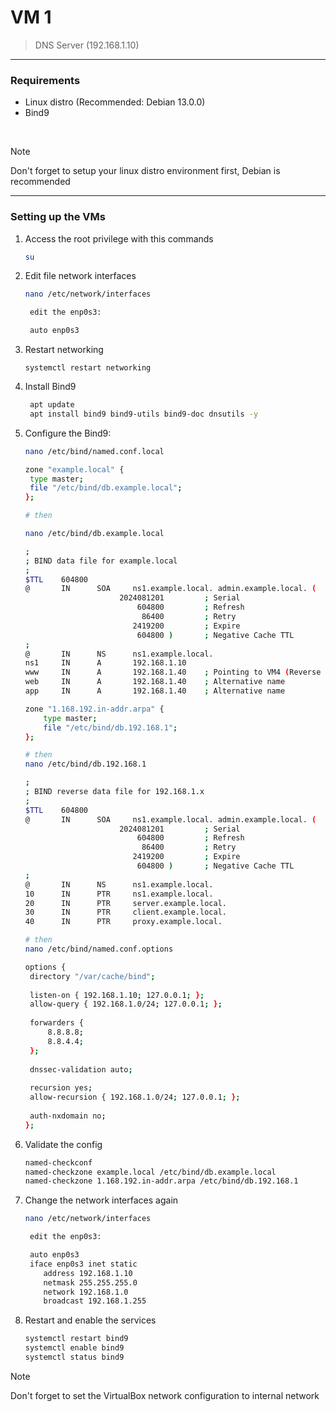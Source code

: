 # VM 1
> DNS Server (192.168.1.10)

---
### Requirements
- Linux distro (Recommended: Debian 13.0.0)
- Bind9

</br>

> [!NOTE]
> Don't forget to setup your linux distro environment first, Debian is recommended
---

### Setting up the VMs
1. Access the root privilege with this commands
   ```bash
   su
   ```

2. Edit file network interfaces
   ```bash
   nano /etc/network/interfaces

    edit the enp0s3:
   
    auto enp0s3
   ```
3. Restart networking
   ```
   systemctl restart networking
   ```
4. Install Bind9
   ```bash
    apt update
    apt install bind9 bind9-utils bind9-doc dnsutils -y
   ```
5. Configure the Bind9:
   ```bash
   nano /etc/bind/named.conf.local

   zone "example.local" {
    type master;
    file "/etc/bind/db.example.local";
   };

   # then

   nano /etc/bind/db.example.local

   ;
   ; BIND data file for example.local
   ;
   $TTL    604800
   @       IN      SOA     ns1.example.local. admin.example.local. (
                        2024081201         ; Serial
                            604800         ; Refresh
                             86400         ; Retry
                           2419200         ; Expire
                            604800 )       ; Negative Cache TTL
   ;
   @       IN      NS      ns1.example.local.
   ns1     IN      A       192.168.1.10
   www     IN      A       192.168.1.40    ; Pointing to VM4 (Reverse Proxy)
   web     IN      A       192.168.1.40    ; Alternative name
   app     IN      A       192.168.1.40    ; Alternative name
   
   zone "1.168.192.in-addr.arpa" {
       type master;
       file "/etc/bind/db.192.168.1";
   };

   # then
   nano /etc/bind/db.192.168.1

   ;
   ; BIND reverse data file for 192.168.1.x
   ;
   $TTL    604800
   @       IN      SOA     ns1.example.local. admin.example.local. (
                        2024081201         ; Serial
                            604800         ; Refresh
                             86400         ; Retry
                           2419200         ; Expire
                            604800 )       ; Negative Cache TTL
   ;
   @       IN      NS      ns1.example.local.
   10      IN      PTR     ns1.example.local.
   20      IN      PTR     server.example.local.
   30      IN      PTR     client.example.local.
   40      IN      PTR     proxy.example.local.

   # then
   nano /etc/bind/named.conf.options

   options {
    directory "/var/cache/bind";
    
    listen-on { 192.168.1.10; 127.0.0.1; };
    allow-query { 192.168.1.0/24; 127.0.0.1; };
    
    forwarders {
        8.8.8.8;
        8.8.4.4;
    };
    
    dnssec-validation auto;
    
    recursion yes;
    allow-recursion { 192.168.1.0/24; 127.0.0.1; };
    
    auth-nxdomain no;
   };
   
   
   ```
6. Validate the config
      ```bash
      named-checkconf
      named-checkzone example.local /etc/bind/db.example.local
      named-checkzone 1.168.192.in-addr.arpa /etc/bind/db.192.168.1
      ```
7. Change the network interfaces again
   ```bash
   nano /etc/network/interfaces

    edit the enp0s3:
   
    auto enp0s3
    iface enp0s3 inet static
       address 192.168.1.10
       netmask 255.255.255.0
       network 192.168.1.0
       broadcast 192.168.1.255
   ```
   
8. Restart and enable the services
      ```bash
      systemctl restart bind9
      systemctl enable bind9
      systemctl status bind9
      ```

> [!NOTE]
> Don't forget to set the VirtualBox network configuration to internal network
